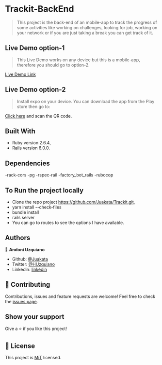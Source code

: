 # Trackit-BackEnd

> This project is the back-end of an mobile-app to track the progress of some activities like working on challenges, looking for job, working on your network or if you are just taking a break you can get track of it.

## Live Demo option-1
> This Live Demo works on any device but this is a mobile-app, therefore you should go to option-2.  

[Live Demo Link](https://trackit-kr5a7oq3h.now.sh/)

## Live Demo option-2
> Install expo on your device. You can download the app from the Play store then go to:

[Click here](https://expo.io/@juakata/Trackit) and scan the QR code.

## Built With

- Ruby version 2.6.4,
- Rails version 6.0.0.

## Dependencies

-rack-cors
-pg
-rspec-rail
-factory_bot_rails
-rubocop

## To Run the project locally
- Clone the repo project https://github.com/Juakata/Trackit.git,
- yarn install --check-files
- bundle install
- rails server
- You can go to routes to see the options I have available.

## Authors

👤 **Andoni Uzquiano**

- Github: [@Juakata](https://github.com/Juakata)
- Twitter: [@HUzquiano](https://twitter.com/HUzquiano)
- Linkedin: [linkedin](https://www.linkedin.com/in/andoni-uzquiano-31304818a/)


## 🤝 Contributing

Contributions, issues and feature requests are welcome!
Feel free to check the [issues page](https://github.com/Juakata/Trackit-BackEnd/issues).

## Show your support

Give a ⭐️ if you like this project!

## 📝 License

This project is [MiT](https://opensource.org/licenses/MIT) licensed.
